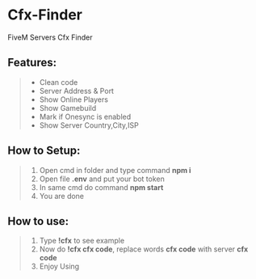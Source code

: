 # Cfx-Finder
FiveM Servers Cfx Finder

<h2>Features:</h2>

>  - Clean code
>  - Server Address & Port
>  - Show Online Players 
>  - Show Gamebuild 
>  - Mark if Onesync is enabled
>  - Show Server Country,City,ISP

<h2>How to Setup:</h2>

> 1. Open cmd in folder and type command **npm i**
> 2. Open file **.env** and put your bot token
> 3. In same cmd do command **npm start**
> 4. You are done

<h2>How to use:</h2>

> 1. Type **!cfx** to see example
> 2. Now do **!cfx cfx code**, replace words **cfx code** with server **cfx code**
> 3. Enjoy Using
